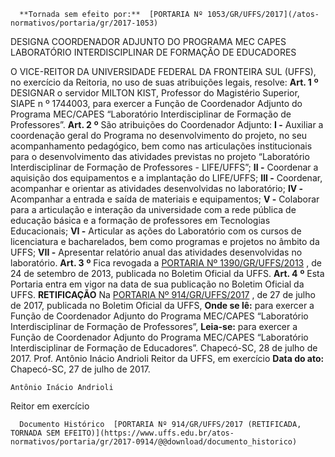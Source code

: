       **Tornada sem efeito por:**  [PORTARIA Nº 1053/GR/UFFS/2017](/atos-normativos/portaria/gr/2017-1053) 

   DESIGNA COORDENADOR ADJUNTO DO PROGRAMA MEC CAPES LABORATÓRIO INTERDISCIPLINAR DE FORMAÇÃO DE EDUCADORES  

 O VICE-REITOR DA UNIVERSIDADE FEDERAL DA FRONTEIRA SUL (UFFS), no exercício da Reitoria, no uso de suas atribuições legais, resolve:   **Art. 1**  **º**  DESIGNAR o servidor MILTON KIST, Professor do Magistério Superior, SIAPE n º 1744003, para exercer a Função de Coordenador Adjunto do Programa MEC/CAPES “Laboratório Interdisciplinar de Formação de Professores”.   **Art. 2**  **º**  São atribuições do Coordenador Adjunto:   **I -**  Auxiliar a coordenação geral do Programa no desenvolvimento do projeto, no seu acompanhamento pedagógico, bem como nas articulações institucionais para o desenvolvimento das atividades previstas no projeto “Laboratório Interdisciplinar de Formação de Professores - LIFE/UFFS”;   **II -**  Coordenar a aquisição dos equipamentos e a implantação do LIFE/UFFS;   **III -**  Coordenar, acompanhar e orientar as atividades desenvolvidas no laboratório;   **IV -**  Acompanhar a entrada e saída de materiais e equipamentos;   **V -**  Colaborar para a articulação e interação da universidade com a rede pública de educação básica e a formação de professores em Tecnologias Educacionais;   **VI -**  Articular as ações do Laboratório com os cursos de licenciatura e bacharelados, bem como programas e projetos no âmbito da UFFS;   **VII -**  Apresentar relatório anual das atividades desenvolvidas no laboratório.   **Art. 3**  **º**  Fica revogada a [PORTARIA Nº 1390/GR/UFFS/2013](https://www.uffs.edu.br/atos-normativos/portaria/gr/2013-1390)  , de 24 de setembro de 2013, publicada no Boletim Oficial da UFFS.   **Art. 4**  **º**  Esta Portaria entra em vigor na data de sua publicação no Boletim Oficial da UFFS.    **RETIFICAÇÃO**   Na [PORTARIA Nº 914/GR/UFFS/2017](https://www.uffs.edu.br/atos-normativos/portaria/gr/2017-0914)  , de 27 de julho de 2017, publicada no Boletim Oficial da UFFS,   **Onde se lê:**  para exercer a Função de Coordenador Adjunto do Programa MEC/CAPES “Laboratório Interdisciplinar de Formação de Professores”,   **Leia-se:**  para exercer a Função de Coordenador Adjunto do Programa MEC/CAPES “Laboratório Interdisciplinar de Formação de Educadores”.    Chapecó-SC, 28 de julho de 2017.    Prof. Antônio Inácio Andrioli  Reitor da UFFS, em exercício     **Data do ato:** Chapecó-SC, 27 de julho de 2017.   
 

    Antônio Inácio Andrioli   
 Reitor em exercício 

      Documento Histórico  [PORTARIA Nº 914/GR/UFFS/2017 (RETIFICADA, TORNADA SEM EFEITO)](https://www.uffs.edu.br/atos-normativos/portaria/gr/2017-0914/@@download/documento_historico)     
      